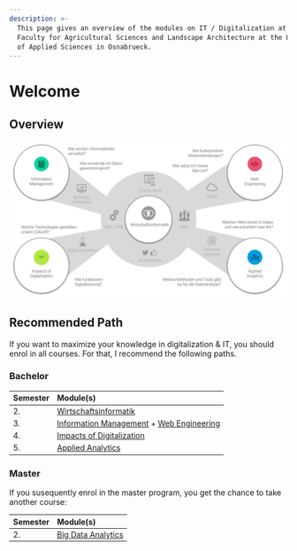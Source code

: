 ```yaml
---
description: >-
  This page gives an overview of the modules on IT / Digitalization at the
  Faculty for Agricultural Sciences and Landscape Architecture at the University
  of Applied Sciences in Osnabrueck.
---
```


# Welcome

## Overview

![Overview of the modules](.gitbook/assets/module-wirtschaftsinformatik-at-aul.jpg)

## Recommended Path

If you want to maximize your knowledge in digitalization & IT, you should enrol in all courses. For that, I recommend the following paths.

### Bachelor

| **Semester** | **Module\(s\)** |
| :--- | :--- |
| 2. | [Wirtschaftsinformatik](wirtschaftsinformatik/) |
| 3. | [Information Management](information-management/) + [Web Engineering](web-engineering/) |
| 4. | [Impacts of Digitalization](impacts-of-digitalization/) |
| 5. | [Applied Analytics](applied-analytics/) |

### Master

If you susequently enrol in the master program, you get the chance to take another course:

| **Semester** | **Module\(s\)** |
| :--- | :--- |
| 2. | [Big Data Analytics](big-data-analytics.md) |

